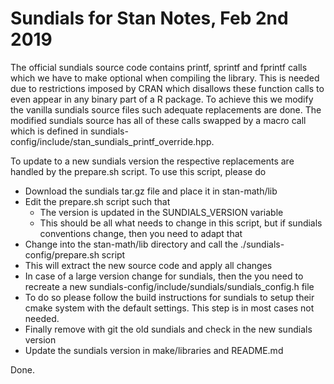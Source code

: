 # Sundials for Stan Notes, Feb 2nd 2019

The official sundials source code contains printf, sprintf and fprintf
calls which we have to make optional when compiling the library. This
is needed due to restrictions imposed by CRAN which disallows these
function calls to even appear in any binary part of a R package. To
achieve this we modify the vanilla sundials source files such adequate
replacements are done. The modified sundials source has all of these
calls swapped by a macro call which is defined in
sundials-config/include/stan_sundials_printf_override.hpp.

To update to a new sundials version the respective replacements are
handled by the prepare.sh script. To use this script, please do

- Download the sundials tar.gz file and place it in stan-math/lib
- Edit the prepare.sh script such that
   - The version is updated in the SUNDIALS_VERSION variable
   - This should be all what needs to change in this script, but if sundials conventions change, then you need to adapt that
- Change into the stan-math/lib directory and call the ./sundials-config/prepare.sh script
- This will extract the new source code and apply all changes
- In case of a large version change for sundials, then the you need to recreate a new
  sundials-config/include/sundials/sundials_config.h file
- To do so please follow the build instructions for sundials to setup their cmake system with the default settings. This step is in most cases not needed.
- Finally remove with git the old sundials and check in the new sundials version
- Update the sundials version in make/libraries and README.md

Done.
